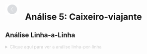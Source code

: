 [<img src="../img/assets/back.png" height="35px" style="position: fixed; top: 15; opacity: 0.45">](../../README.md)

# <div align="center">Análise 5: Caixeiro-viajante</div>

## Análise Linha-a-Linha

<details>

   <summary style="color: lightgray">
        Clique aqui para ver a análise linha-por-linha
    </summary>
    
```rs
TODO
```

</details>
